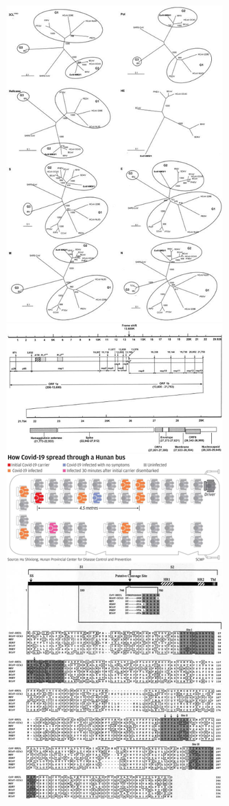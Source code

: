 ![Family Tree](FamilyTree.jpg)
![Genome Organization](GenomeOrganization.jpg)
![Hunan Bus Outbreak](HunanBusOutbreak.jpg)
![Protein Spikes](SpikeProtein.jpg)